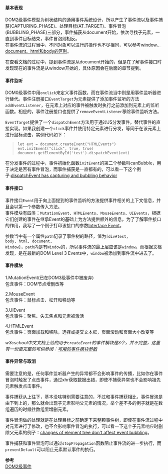 #### **基本表现**
DOM2级事件模型为树状结构的通用事件系统设计，所以产生了事件流以及事件捕获(CAPTURING_PHASE)、处理目标(AT_TARGET)、事件冒泡(BUBBLING_PHASE)三部分，事件捕获从document开始，依次寻找子元素，一直到事件目标结束，事件冒泡则相反。  
在事件流的过程当中，不同对象可以进行的操作也不尽相同，可以参考[window、document、html和body的区别](https://github.com/Zenas-He/aboutJS/blob/master/window%E3%80%81document%E3%80%81html%E5%92%8Cbody%E7%9A%84%E5%8C%BA%E5%88%AB.md)。  

在查看文档的过程中，提到事件流是从document开始的，但是在了解事件接口时发现现在的事件流是从window开始的，具体原因会在后面的章节提到。  

#### **事件监听**
DOM0级事件中用<code>onclick</code>来定义事件函数，而在事件流当中则是用事件监听器进行替代。事件注册接口<code>EventTarget</code>为元素提供了添加事件监听的方法<code>addEventListener</code>，在元素上对应的事件被触发时执行之前添加到元素上的监听函数。相应的，事件注册接口也提供了<code>removeEventListener</code>移除事件监听方法。

<code>EventTarget</code>提供了一个<code>dispatchEvent</code>方法用于通过JS分发事件，替代事件的直接实现。如果我创建一个<code>click</code>事件并使用特定元素进行分发，等同于在该元素上进行鼠标点击，实例代码如下：
><code>let evt = document.createEvent("HTMLEvents")</code>  
><code>evt.initEvent("click", true, true)</code>  
><code>document.getElementById('test').dispatchEvent(evt)</code>

在分发事件的过程中，事件初始化函数<code>initEvent</code>的第二个参数叫</code>canBubble</code>，用于决定是否有事件冒泡，而事件捕获是一直都有的，可以看一下这个例子:[dispatchEvent has capturing and bubbling behavior](https://codepen.io/Zenas-He/pen/moaqLp)

#### **事件接口**
事件接口<code>Event</code>用于向上面提到的事件监听的方法提供事件相关的上下文信息，并且会以第一个参数传入方法。  
事件模块有四类：<code>MutationEvent</code>、<code>HTMLEvents</code>、<code>MouseEvents</code>、<code>UIEvents</code>，根据它们创建的事件在继承Event的基础上为方法提供额外的信息。为了了解事件接口的作用，我写了一个例子打印该接口的参数[Interface Event](https://codepen.io/Zenas-He/pen/GePVza)。

参数当中有一个属性<code>path</code>记录了事件树的路径，值为<code>[div#test, body, html, document, Window]</code>，<code>path</code>内是有<code>Window</code>的，所以事件流的最上层应该是<code>window</code>。而根据文档发现，是在最新的DOM Level 3 Events中，<code>window</code>被添加到事件流中进去了。

#### **事件模块**
1.MutationEvent(已在DOM3级事件中被废弃)  
包含事件：DOM节点增删改等

2.MouseEvent  
包含事件：鼠标点击、松开和移动等

3.UIEvent  
包含事件：聚焦、失去焦点和元素被激活

4.HTMLEvent  
包含事件：页面加载和移除，选择或提交文本框，页面滚动和页面大小改变等

*w3cschool中文文档上给的用于<code>createEvent</code>的事件模块是3个，并不完整，这里有一份更完整的可供参阅：[可用的事件模块参数](https://dom.spec.whatwg.org/#dom-document-createevent)*

#### **事件异常与取消**
需要注意的是，任何事件监听器产生的异常都不会影响事件的传播，比如你在事件冒泡时触发了点击事件，通过xhr获取数据出错，即使不捕获异常也不会影响祖先元素触发点击事件。  

事件捕获从上往下，基本没啥特别需要注意的，不过和事件捕获相比，事件冒泡是由下到上的，那么就会出现子元素影响父元素的情况，举个差不多的例子就是在数组遍历的时候往数组里增删元素。  

事件冒泡做的处理就是在处理目标之前确定下来整颗事件树，即使在事件流过程中对元素进行了修改，也不会影响事件冒泡的执行，可以看一下这个子元素响应时删除父元素的例子：[changes of element tree don't affect event bubbling](https://codepen.io/Zenas-He/pen/OqrqEZ)。  

事件捕获和事件冒泡可以通过<code>stopPropagation</code>函数阻止事件流的进一步执行，而<code>preventDefault</code>可以阻止元素默认事件的执行。

**参考**  
[DOM2级事件](https://www.w3.org/TR/DOM-Level-2-Events/events.html)
